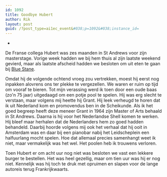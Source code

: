 ```yaml
---
id: 1092
title: Goodbye Hubert
author: Rik
layout: post
guid: /?post_type=ai1ec_event&#038;p=1092&#038;instance_id=
---
```

-
De Franse collega Hubert was zes maanden in St Andrews voor zijn masterstage. Vorige week hadden we bij hem thuis al zijn laatste weekend gevierd, maar als laatste afscheid hadden we besloten om uit eten te gaan bij [Blue Stane][1].

Omdat hij de volgende ochtend vroeg zou vertrekken, moest hij eerst nog inpakken alovrens ons ter plekke te vergezellen. We waren er ruim op tijd om vooraf te bieren. Tot mijn verassing werd ik toen door een oude baas (zo'n 75 jaar) uitgedaagd om een potje pool te spelen. Hij was erg slecht te verstaan, maar volgens mij heette hij Grant. Hij leek verheugd te horen dat ik uit Nederland kom en promovendus ben in de Scheikunde. Als ik het goed begreep heeft deze meneer Grant in 1964 zijn Master of Arts behaald in St Andrews. Daarna is hij voor het Nederlandse Shell komen te werken. Hij bleef maar herhalen dat de Nederlanders hem zo goed hadden behandeld. Daarbij hoorde volgens mij ook het verhaal dat hij ooit in Amsterdam was en daar bij een pianobar nabij het Leidscheplein een halfuurlang mocht spelen. Hoe dat allemaal precies samenhangt weet ik niet, maar vermakelijk was het wel. Het poolen heb ik trouwens verloren.

Toen Hubert er om acht uur nog niet was besloten we vast een lekkere burger te bestellen. Het was heel gezellig, maar om tien uur was hij er nog niet. Kennelijk was hij toch te druk met opruimen en slapen voor de lange autoreis terug Frankrijkwaarts.

 [1]: http://www.bluestane-standrews.co.uk/ "Blue Stane"
